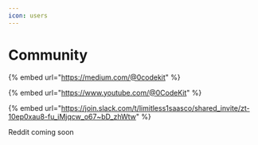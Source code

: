 ```yaml
---
icon: users
---
```


# Community

{% embed url="https://medium.com/@0codekit" %}

{% embed url="https://www.youtube.com/@0CodeKit" %}

{% embed url="https://join.slack.com/t/limitless1saasco/shared_invite/zt-10ep0xau8-fu_iMjqcw_o67~bD_zhWtw" %}

Reddit coming soon
